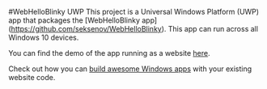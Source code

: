 #WebHelloBlinky UWP
This project is a Universal Windows Platform (UWP) app that packages the [WebHelloBlinky app] (https://github.com/seksenov/WebHelloBlinky). This app can run across all Windows 10 devices. 

You can find the demo of the app running as a website [here](http://seksenov.github.io/WebHelloBlinky).

Check out how you can [build awesome Windows apps](http://microsoftedge.github.io/WebAppsDocs/en-US/win10/HWA.htm) with your existing website code.   
